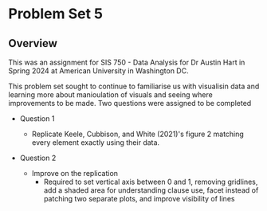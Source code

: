 # Problem Set 5

## Overview

This was an assignment for SIS 750 - Data Analysis for Dr Austin Hart in Spring 2024 at American University in Washington DC.

This problem set sought to continue to familiarise us with visualisin data and learning more about manioulation of visuals and seeing where improvements to be made. Two questions were assigned to be completed

- Question 1
  - Replicate Keele, Cubbison, and White (2021)'s figure 2 matching every element exactly using their data. 
  
- Question 2
  - Improve on the replication
    - Required to set vertical axis between 0 and 1, removing gridlines, add a shaded area for understanding clause use, facet instead of patching two separate plots, and improve visibility of lines
